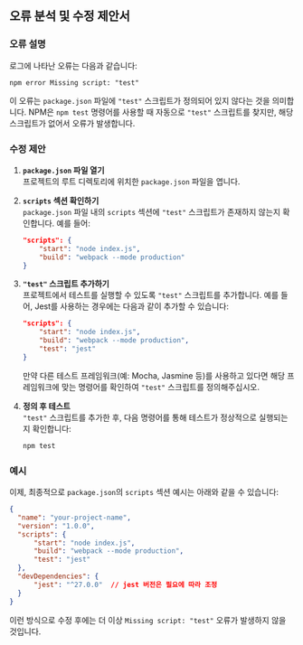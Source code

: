 ## 오류 분석 및 수정 제안서

### 오류 설명

로그에 나타난 오류는 다음과 같습니다:

```
npm error Missing script: "test"
```

이 오류는 `package.json` 파일에 `"test"` 스크립트가 정의되어 있지 않다는 것을 의미합니다. NPM은 `npm test` 명령어를 사용할 때 자동으로 `"test"` 스크립트를 찾지만, 해당 스크립트가 없어서 오류가 발생합니다.

### 수정 제안

1. **`package.json` 파일 열기**  
   프로젝트의 루트 디렉토리에 위치한 `package.json` 파일을 엽니다.

2. **`scripts` 섹션 확인하기**  
   `package.json` 파일 내의 `scripts` 섹션에 `"test"` 스크립트가 존재하지 않는지 확인합니다. 예를 들어:

   ```json
   "scripts": {
       "start": "node index.js",
       "build": "webpack --mode production"
   }
   ```

3. **`"test"` 스크립트 추가하기**  
   프로젝트에서 테스트를 실행할 수 있도록 `"test"` 스크립트를 추가합니다. 예를 들어, Jest를 사용하는 경우에는 다음과 같이 추가할 수 있습니다:

   ```json
   "scripts": {
       "start": "node index.js",
       "build": "webpack --mode production",
       "test": "jest"
   }
   ```

   만약 다른 테스트 프레임워크(예: Mocha, Jasmine 등)를 사용하고 있다면 해당 프레임워크에 맞는 명령어를 확인하여 `"test"` 스크립트를 정의해주십시오.

4. **정의 후 테스트**  
   `"test"` 스크립트를 추가한 후, 다음 명령어를 통해 테스트가 정상적으로 실행되는지 확인합니다:

   ```bash
   npm test
   ```

### 예시

이제, 최종적으로 `package.json`의 `scripts` 섹션 예시는 아래와 같을 수 있습니다:

```json
{
  "name": "your-project-name",
  "version": "1.0.0",
  "scripts": {
      "start": "node index.js",
      "build": "webpack --mode production",
      "test": "jest"
  },
  "devDependencies": {
      "jest": "^27.0.0"  // jest 버전은 필요에 따라 조정
  }
}
```

이런 방식으로 수정 후에는 더 이상 `Missing script: "test"` 오류가 발생하지 않을 것입니다.